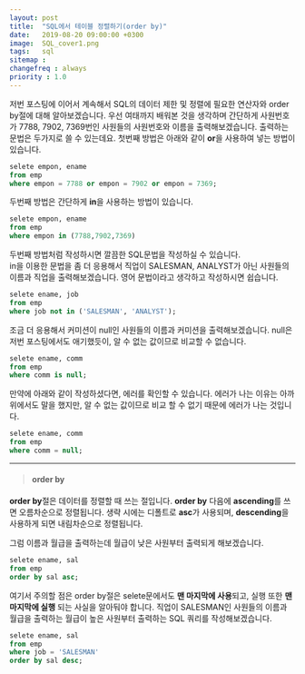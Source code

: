 ```yaml
---
layout: post
title:  "SQL에서 테이블 정렬하기(order by)"
date:   2019-08-20 09:00:00 +0300
image:  SQL_cover1.png
tags:   sql
sitemap :
changefreq : always
priority : 1.0
---
```



저번 포스팅에 이어서 계속해서 SQL의 데이터 제한 및 정렬에 필요한 연산자와 order by절에 대해 알아보겠습니다.
우선 여태까지 배워본 것을 생각하며 간단하게 사원번호가 7788, 7902, 7369번인 사원들의 사원번호와 이름을 출력해보겠습니다. 출력하는 문법은 두가지로 쓸 수 있는데요. 첫번째 방법은 아래와 같이 **or**을 사용하여 넣는 방법이 있습니다.  

```sql
selete empon, ename
from emp
where empon = 7788 or empon = 7902 or empon = 7369;
```

두번째 방법은 간단하게 **in**을 사용하는 방법이 있습니다.  

```sql
selete empon, ename
from emp
where empon in (7788,7902,7369)
```

두번째 방법처럼 작성하시면 깔끔한 SQL문법을 작성하실 수 있습니다.  
in을 이용한 문법을 좀 더 응용해서 직업이 SALESMAN, ANALYST가 아닌 사원들의 이름과 직업을 출력해보겠습니다. 영어 문법이라고 생각하고 작성하시면 쉽습니다.  

```sql
selete ename, job
from emp
where job not in ('SALESMAN', 'ANALYST');
```

조금 더 응용해서 커미션이 null인 사원들의 이름과 커미션을 출력해보겠습니다. null은 저번 포스팅에서도 애기했듯이, 알 수 없는 값이므로 비교할 수 없습니다. 

```sql
selete ename, comm
from emp
where comm is null;
```

만약에 아래와 같이 작성하셨다면, 에러를 확인할 수 있습니다. 에러가 나는 이유는 아까 위에서도 말을 했지만, 알 수 없는 값이므로 비교 할 수 없기 때문에 에러가 나는 것입니다. 

```sql
selete ename, comm
from emp
where comm = null;
```  

--------


> #### order by 

**order by**절은 데이터를 정렬할 때 쓰는 절입니다. **order by** 다음에 **ascending**를 쓰면 오름차순으로 정렬됩니다. 생략 시에는 디폴트로 **asc**가 사용되며, **descending**을 사용하게 되면 내림차순으로 정렬됩니다.  

그럼 이름과 월급을 출력하는데 월급이 낮은 사원부터 출력되게 해보겠습니다.

```sql
selete ename, sal
from emp
order by sal asc;
```  

여기서 주의할 점은 order by절은 selete문에서도 **맨 마지막에 사용**되고, 실행 또한 **맨 마지막에 실행** 되는 사실을 알아둬야 합니다. 직업이 SALESMAN인 사원들의 이름과 월급을 출력하는 월급이 높은 사원부터 출력하는 SQL 쿼리를 작성해보겠습니다.

```sql
selete ename, sal 
from emp 
where job = 'SALESMAN'
order by sal desc; 
```




